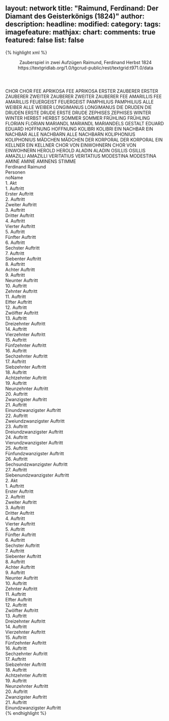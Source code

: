 layout: network
title: "Raimund, Ferdinand: Der Diamant des Geisterkönigs (1824)"
author:
description:
headline:
modified:
category:
tags:
imagefeature:
mathjax:
chart:
comments: true
featured: false
list: false
---
{% highlight xml %}
<?xml-model href="https://raw.githubusercontent.com/DLiNa/project/master/rules/lina.rnc"?><?xml-model href="https://raw.githubusercontent.com/DLiNa/project/master/rules/lina.sch"?>
<play xmlns="http://lina.digital">
  <header>
    <title>Der Diamant des Geisterkönigs</title>
    <subtitle>Zauberspiel in zwei Aufzügen</subtitle>
    <author>Raimund, Ferdinand</author>
    <date type="print" when="1837"/>
    <date type="premiere" when="1824"/>
    <date type="written" when="1824">Herbst 1824</date>
    <source>https://textgridlab.org/1.0/tgcrud-public/rest/textgrid:t971.0/data</source>
  </header>
  <personae>
    <character>
      <name>CHOR</name>
      <alias xml:id="chor">
        <name>CHOR</name>
      </alias>
    </character>
    <character>
      <name>FEE APRIKOSA</name>
      <alias xml:id="fee_aprikosa">
        <name>FEE APRIKOSA</name>
      </alias>
    </character>
    <character>
      <name>ERSTER ZAUBERER</name>
      <alias xml:id="erster_zauberer">
        <name>ERSTER ZAUBERER</name>
      </alias>
    </character>
    <character>
      <name>ZWEITER ZAUBERER</name>
      <alias xml:id="zweiter_zauberer">
        <name>ZWEITER ZAUBERER</name>
      </alias>
    </character>
    <character>
      <name>FEE AMARILLIS</name>
      <alias xml:id="fee_amarillis">
        <name>FEE AMARILLIS</name>
      </alias>
    </character>
    <character>
      <name>FEUERGEIST</name>
      <alias xml:id="feuergeist">
        <name>FEUERGEIST</name>
      </alias>
    </character>
    <character>
      <name>PAMPHILIUS</name>
      <alias xml:id="pamphilius">
        <name>PAMPHILIUS</name>
      </alias>
    </character>
    <character>
      <name>ALLE WEIBER</name>
      <alias xml:id="alle_weiber">
        <name>ALLE WEIBER</name>
      </alias>
    </character>
    <character>
      <name>LONGIMANUS</name>
      <alias xml:id="longimanus">
        <name>LONGIMANUS</name>
      </alias>
    </character>
    <character>
      <name>DIE DRUDEN</name>
      <alias xml:id="die_druden">
        <name>DIE DRUDEN</name>
      </alias>
    </character>
    <character>
      <name>ERSTE DRUDE</name>
      <alias xml:id="erste_drude">
        <name>ERSTE DRUDE</name>
      </alias>
    </character>
    <character>
      <name>ZEPHISES</name>
      <alias xml:id="zephises">
        <name>ZEPHISES</name>
      </alias>
    </character>
    <character>
      <name>WINTER</name>
      <alias xml:id="winter">
        <name>WINTER</name>
      </alias>
    </character>
    <character>
      <name>HERBST</name>
      <alias xml:id="herbst">
        <name>HERBST</name>
      </alias>
    </character>
    <character>
      <name>SOMMER</name>
      <alias xml:id="sommer">
        <name>SOMMER</name>
      </alias>
    </character>
    <character>
      <name>FRÜHLING</name>
      <alias xml:id="frühling">
        <name>FRÜHLING</name>
      </alias>
    </character>
    <character>
      <name>FLORIAN</name>
      <alias xml:id="florian">
        <name>FLORIAN</name>
      </alias>
    </character>
    <character>
      <name>MARIANDL</name>
      <alias xml:id="mariandl">
        <name>MARIANDL</name>
      </alias>
      <alias xml:id="mariandels_gestalt">
        <name>MARIANDELS GESTALT</name>
      </alias>
    </character>
    <character>
      <name>EDUARD</name>
      <alias xml:id="eduard">
        <name>EDUARD</name>
      </alias>
    </character>
    <character>
      <name>HOFFNUNG</name>
      <alias xml:id="hoffnung">
        <name>HOFFNUNG</name>
      </alias>
    </character>
    <character>
      <name>KOLIBRI</name>
      <alias xml:id="kolibri">
        <name>KOLIBRI</name>
      </alias>
    </character>
    <character>
      <name>EIN NACHBAR</name>
      <alias xml:id="ein_nachbar">
        <name>EIN NACHBAR</name>
      </alias>
    </character>
    <character>
      <name>ALLE NACHBARN</name>
      <alias xml:id="alle_nachbarn">
        <name>ALLE NACHBARN</name>
      </alias>
    </character>
    <character>
      <name>KOLIPHONIUS</name>
      <alias xml:id="koliphonius">
        <name>KOLIPHONIUS</name>
      </alias>
    </character>
    <character>
      <name>MÄDCHEN</name>
      <alias xml:id="mädchen">
        <name>MÄDCHEN</name>
      </alias>
    </character>
    <character>
      <name>DER KORPORAL</name>
      <alias xml:id="der_korporal">
        <name>DER KORPORAL</name>
      </alias>
    </character>
    <character>
      <name>EIN KELLNER</name>
      <alias xml:id="ein_kellner">
        <name>EIN KELLNER</name>
      </alias>
    </character>
    <character>
      <name>CHOR VON EINWOHNERN</name>
      <alias xml:id="chor_von_einwohnern">
        <name>CHOR VON EINWOHNERN</name>
      </alias>
    </character>
    <character>
      <name>HEROLD</name>
      <alias xml:id="herold">
        <name>HEROLD</name>
      </alias>
    </character>
    <character>
      <name>ALADIN</name>
      <alias xml:id="aladin">
        <name>ALADIN</name>
      </alias>
    </character>
    <character>
      <name>OSILLIS</name>
      <alias xml:id="osillis">
        <name>OSILLIS</name>
      </alias>
    </character>
    <character>
      <name>AMAZILLI</name>
      <alias xml:id="amazilli">
        <name>AMAZILLI</name>
      </alias>
    </character>
    <character>
      <name>VERITATIUS</name>
      <alias xml:id="veritatius">
        <name>VERITATIUS</name>
      </alias>
    </character>
    <character>
      <name>MODESTINA</name>
      <alias xml:id="modestina">
        <name>MODESTINA</name>
      </alias>
    </character>
    <character>
      <name>AMINE</name>
      <alias xml:id="amine">
        <name>AMINE</name>
      </alias>
      <alias xml:id="aminens_stimme">
        <name>AMINENS STIMME</name>
      </alias>
    </character>
  </personae>
  <text>
    <div>
      <head>Ferdinand Raimund</head>
    </div>
    <div>
      <head>Personen</head>
      <div>
        <head>noName</head>
      </div>
    </div>
    <div>
      <head>1. Akt</head>
      <div>
        <head>1. Auftritt</head>
        <div>
          <head>Erster Auftritt</head>
          <sp who="#chor">
            <amount n="1" unit="speech_acts"/>
            <amount n="20" unit="words"/>
            <amount n="4" unit="lines"/>
            <amount n="116" unit="chars"/>
          </sp>
          <sp who="#fee_aprikosa">
            <amount n="5" unit="speech_acts"/>
            <amount n="111" unit="words"/>
            <amount n="2" unit="lines"/>
            <amount n="627" unit="chars"/>
          </sp>
          <sp who="#chor #fee_aprikosa #erster_zauberer #zweiter_zauberer #fee_amarillis">
            <amount n="3" unit="speech_acts"/>
            <amount n="12" unit="words"/>
            <amount n="3" unit="lines"/>
            <amount n="60" unit="chars"/>
          </sp>
          <sp who="#erster_zauberer">
            <amount n="6" unit="speech_acts"/>
            <amount n="75" unit="words"/>
            <amount n="6" unit="lines"/>
            <amount n="412" unit="chars"/>
          </sp>
          <sp who="#zweiter_zauberer">
            <amount n="8" unit="speech_acts"/>
            <amount n="149" unit="words"/>
            <amount n="4" unit="lines"/>
            <amount n="788" unit="chars"/>
          </sp>
          <sp who="#fee_amarillis">
            <amount n="4" unit="speech_acts"/>
            <amount n="70" unit="words"/>
            <amount n="3" unit="lines"/>
            <amount n="366" unit="chars"/>
          </sp>
          <sp who="#erster_zauberer #fee_aprikosa">
            <amount n="1" unit="speech_acts"/>
            <amount n="3" unit="words"/>
            <amount n="1" unit="lines"/>
            <amount n="13" unit="chars"/>
          </sp>
          <sp who="#feuergeist">
            <amount n="5" unit="speech_acts"/>
            <amount n="162" unit="words"/>
            <amount n="1" unit="lines"/>
            <amount n="930" unit="chars"/>
          </sp>
        </div>
      </div>
      <div>
        <head>2. Auftritt</head>
        <div>
          <head>Zweiter Auftritt</head>
          <sp who="#pamphilius">
            <amount n="5" unit="speech_acts"/>
            <amount n="100" unit="words"/>
            <amount n="3" unit="lines"/>
            <amount n="574" unit="chars"/>
          </sp>
          <sp who="#erster_zauberer">
            <amount n="2" unit="speech_acts"/>
            <amount n="6" unit="words"/>
            <amount n="2" unit="lines"/>
            <amount n="41" unit="chars"/>
          </sp>
          <sp who="#alle_weiber">
            <amount n="1" unit="speech_acts"/>
            <amount n="6" unit="words"/>
            <amount n="1" unit="lines"/>
            <amount n="42" unit="chars"/>
          </sp>
          <sp who="#zweiter_zauberer">
            <amount n="3" unit="speech_acts"/>
            <amount n="25" unit="words"/>
            <amount n="3" unit="lines"/>
            <amount n="136" unit="chars"/>
          </sp>
          <sp who="#fee_aprikosa #fee_amarillis">
            <amount n="1" unit="speech_acts"/>
            <amount n="5" unit="words"/>
            <amount n="1" unit="lines"/>
            <amount n="25" unit="chars"/>
          </sp>
          <sp who="#feuergeist">
            <amount n="5" unit="speech_acts"/>
            <amount n="98" unit="words"/>
            <amount n="2" unit="lines"/>
            <amount n="560" unit="chars"/>
          </sp>
          <sp who="#chor #fee_aprikosa #erster_zauberer #zweiter_zauberer #fee_amarillis #pamphilius">
            <amount n="2" unit="speech_acts"/>
            <amount n="7" unit="words"/>
            <amount n="2" unit="lines"/>
            <amount n="34" unit="chars"/>
          </sp>
        </div>
      </div>
      <div>
        <head>3. Auftritt</head>
        <div>
          <head>Dritter Auftritt</head>
          <sp who="#pamphilius">
            <amount n="9" unit="speech_acts"/>
            <amount n="256" unit="words"/>
            <amount n="5" unit="lines"/>
            <amount n="1414" unit="chars"/>
          </sp>
          <sp who="#erster_zauberer">
            <amount n="4" unit="speech_acts"/>
            <amount n="48" unit="words"/>
            <amount n="3" unit="lines"/>
            <amount n="279" unit="chars"/>
          </sp>
          <sp who="#zweiter_zauberer">
            <amount n="4" unit="speech_acts"/>
            <amount n="52" unit="words"/>
            <amount n="4" unit="lines"/>
            <amount n="299" unit="chars"/>
          </sp>
          <sp who="#fee_aprikosa">
            <amount n="1" unit="speech_acts"/>
            <amount n="14" unit="words"/>
            <amount n="1" unit="lines"/>
            <amount n="77" unit="chars"/>
          </sp>
          <sp who="#fee_amarillis">
            <amount n="1" unit="speech_acts"/>
            <amount n="6" unit="words"/>
            <amount n="1" unit="lines"/>
            <amount n="27" unit="chars"/>
          </sp>
          <sp who="#chor #fee_aprikosa #erster_zauberer #zweiter_zauberer #fee_amarillis">
            <amount n="1" unit="speech_acts"/>
            <amount n="5" unit="words"/>
            <amount n="1" unit="lines"/>
            <amount n="26" unit="chars"/>
          </sp>
          <sp who="#chor">
            <amount n="1" unit="speech_acts"/>
            <amount n="40" unit="words"/>
            <amount n="6" unit="lines"/>
            <amount n="202" unit="chars"/>
          </sp>
        </div>
      </div>
      <div>
        <head>4. Auftritt</head>
        <div>
          <head>Vierter Auftritt</head>
          <sp who="#longimanus">
            <amount n="1" unit="speech_acts"/>
            <amount n="57" unit="words"/>
            <amount n="327" unit="chars"/>
          </sp>
        </div>
      </div>
      <div>
        <head>5. Auftritt</head>
        <div>
          <head>Fünfter Auftritt</head>
          <sp who="#pamphilius">
            <amount n="4" unit="speech_acts"/>
            <amount n="38" unit="words"/>
            <amount n="3" unit="lines"/>
            <amount n="252" unit="chars"/>
          </sp>
          <sp who="#longimanus">
            <amount n="4" unit="speech_acts"/>
            <amount n="74" unit="words"/>
            <amount n="2" unit="lines"/>
            <amount n="421" unit="chars"/>
          </sp>
        </div>
      </div>
      <div>
        <head>6. Auftritt</head>
        <div>
          <head>Sechster Auftritt</head>
          <sp who="#longimanus">
            <amount n="1" unit="speech_acts"/>
            <amount n="31" unit="words"/>
            <amount n="195" unit="chars"/>
          </sp>
        </div>
      </div>
      <div>
        <head>7. Auftritt</head>
        <div>
          <head>Siebenter Auftritt</head>
          <sp who="#longimanus">
            <amount n="1" unit="speech_acts"/>
            <amount n="209" unit="words"/>
            <amount n="1246" unit="chars"/>
          </sp>
        </div>
      </div>
      <div>
        <head>8. Auftritt</head>
        <div>
          <head>Achter Auftritt</head>
          <sp who="#longimanus">
            <amount n="1" unit="speech_acts"/>
            <amount n="28" unit="words"/>
            <amount n="165" unit="chars"/>
          </sp>
        </div>
      </div>
      <div>
        <head>9. Auftritt</head>
        <div>
          <head>Neunter Auftritt</head>
          <sp who="#die_druden #erste_drude">
            <amount n="1" unit="speech_acts"/>
            <amount n="5" unit="words"/>
            <amount n="1" unit="lines"/>
            <amount n="34" unit="chars"/>
          </sp>
          <sp who="#longimanus">
            <amount n="5" unit="speech_acts"/>
            <amount n="156" unit="words"/>
            <amount n="1" unit="lines"/>
            <amount n="852" unit="chars"/>
          </sp>
          <sp who="#erste_drude">
            <amount n="4" unit="speech_acts"/>
            <amount n="73" unit="words"/>
            <amount n="2" unit="lines"/>
            <amount n="414" unit="chars"/>
          </sp>
        </div>
      </div>
      <div>
        <head>10. Auftritt</head>
        <div>
          <head>Zehnter Auftritt</head>
          <sp who="#longimanus">
            <amount n="2" unit="speech_acts"/>
            <amount n="127" unit="words"/>
            <amount n="686" unit="chars"/>
          </sp>
          <sp who="#pamphilius">
            <amount n="1" unit="speech_acts"/>
            <amount n="13" unit="words"/>
            <amount n="1" unit="lines"/>
            <amount n="81" unit="chars"/>
          </sp>
        </div>
      </div>
      <div>
        <head>11. Auftritt</head>
        <div>
          <head>Elfter Auftritt</head>
          <sp who="#longimanus">
            <amount n="1" unit="speech_acts"/>
            <amount n="122" unit="words"/>
            <amount n="664" unit="chars"/>
          </sp>
        </div>
      </div>
      <div>
        <head>12. Auftritt</head>
        <div>
          <head>Zwölfter Auftritt</head>
          <sp who="#zephises">
            <amount n="9" unit="speech_acts"/>
            <amount n="200" unit="words"/>
            <amount n="5" unit="lines"/>
            <amount n="1169" unit="chars"/>
          </sp>
          <sp who="#longimanus">
            <amount n="9" unit="speech_acts"/>
            <amount n="210" unit="words"/>
            <amount n="5" unit="lines"/>
            <amount n="1182" unit="chars"/>
          </sp>
        </div>
      </div>
      <div>
        <head>13. Auftritt</head>
        <div>
          <head>Dreizehnter Auftritt</head>
          <sp who="#longimanus">
            <amount n="6" unit="speech_acts"/>
            <amount n="188" unit="words"/>
            <amount n="1126" unit="chars"/>
          </sp>
          <sp who="#pamphilius">
            <amount n="4" unit="speech_acts"/>
            <amount n="47" unit="words"/>
            <amount n="3" unit="lines"/>
            <amount n="241" unit="chars"/>
          </sp>
          <sp who="#zephises">
            <amount n="1" unit="speech_acts"/>
            <amount n="6" unit="words"/>
            <amount n="1" unit="lines"/>
            <amount n="30" unit="chars"/>
          </sp>
        </div>
      </div>
      <div>
        <head>14. Auftritt</head>
        <div>
          <head>Vierzehnter Auftritt</head>
          <sp who="#longimanus">
            <amount n="4" unit="speech_acts"/>
            <amount n="275" unit="words"/>
            <amount n="1507" unit="chars"/>
          </sp>
          <sp who="#winter">
            <amount n="1" unit="speech_acts"/>
            <amount n="29" unit="words"/>
            <amount n="141" unit="chars"/>
          </sp>
          <sp who="#herbst">
            <amount n="1" unit="speech_acts"/>
            <amount n="55" unit="words"/>
            <amount n="290" unit="chars"/>
          </sp>
          <sp who="#sommer">
            <amount n="1" unit="speech_acts"/>
            <amount n="29" unit="words"/>
            <amount n="151" unit="chars"/>
          </sp>
          <sp who="#frühling">
            <amount n="1" unit="speech_acts"/>
            <amount n="19" unit="words"/>
            <amount n="1" unit="lines"/>
            <amount n="85" unit="chars"/>
          </sp>
        </div>
      </div>
      <div>
        <head>15. Auftritt</head>
        <div>
          <head>Fünfzehnter Auftritt</head>
          <sp who="#florian">
            <amount n="1" unit="speech_acts"/>
            <amount n="489" unit="words"/>
            <amount n="16" unit="lines"/>
            <amount n="2659" unit="chars"/>
          </sp>
        </div>
      </div>
      <div>
        <head>16. Auftritt</head>
        <div>
          <head>Sechzehnter Auftritt</head>
          <sp who="#florian">
            <amount n="16" unit="speech_acts"/>
            <amount n="241" unit="words"/>
            <amount n="13" unit="lines"/>
            <amount n="1293" unit="chars"/>
          </sp>
          <sp who="#mariandl">
            <amount n="16" unit="speech_acts"/>
            <amount n="275" unit="words"/>
            <amount n="9" unit="lines"/>
            <amount n="1456" unit="chars"/>
          </sp>
        </div>
      </div>
      <div>
        <head>17. Auftritt</head>
        <div>
          <head>Siebzehnter Auftritt</head>
          <sp who="#eduard">
            <amount n="3" unit="speech_acts"/>
            <amount n="22" unit="words"/>
            <amount n="3" unit="lines"/>
            <amount n="114" unit="chars"/>
          </sp>
          <sp who="#mariandl">
            <amount n="2" unit="speech_acts"/>
            <amount n="25" unit="words"/>
            <amount n="2" unit="lines"/>
            <amount n="124" unit="chars"/>
          </sp>
          <sp who="#florian">
            <amount n="4" unit="speech_acts"/>
            <amount n="66" unit="words"/>
            <amount n="2" unit="lines"/>
            <amount n="359" unit="chars"/>
          </sp>
        </div>
      </div>
      <div>
        <head>18. Auftritt</head>
        <div>
          <head>Achtzehnter Auftritt</head>
          <sp who="#eduard">
            <amount n="8" unit="speech_acts"/>
            <amount n="177" unit="words"/>
            <amount n="7" unit="lines"/>
            <amount n="973" unit="chars"/>
          </sp>
          <sp who="#hoffnung">
            <amount n="8" unit="speech_acts"/>
            <amount n="517" unit="words"/>
            <amount n="2" unit="lines"/>
            <amount n="2929" unit="chars"/>
          </sp>
        </div>
      </div>
      <div>
        <head>19. Auftritt</head>
        <div>
          <head>Neunzehnter Auftritt</head>
          <sp who="#eduard">
            <amount n="12" unit="speech_acts"/>
            <amount n="575" unit="words"/>
            <amount n="8" unit="lines"/>
            <amount n="3373" unit="chars"/>
          </sp>
          <sp who="#kolibri">
            <amount n="11" unit="speech_acts"/>
            <amount n="238" unit="words"/>
            <amount n="6" unit="lines"/>
            <amount n="1302" unit="chars"/>
          </sp>
        </div>
      </div>
      <div>
        <head>20. Auftritt</head>
        <div>
          <head>Zwanzigster Auftritt</head>
          <sp who="#chor">
            <amount n="1" unit="speech_acts"/>
            <amount n="17" unit="words"/>
            <amount n="4" unit="lines"/>
            <amount n="112" unit="chars"/>
          </sp>
          <sp who="#florian">
            <amount n="4" unit="speech_acts"/>
            <amount n="39" unit="words"/>
            <amount n="4" unit="lines"/>
            <amount n="203" unit="chars"/>
          </sp>
          <sp who="#eduard">
            <amount n="3" unit="speech_acts"/>
            <amount n="84" unit="words"/>
            <amount n="2" unit="lines"/>
            <amount n="519" unit="chars"/>
          </sp>
          <sp who="#mariandl">
            <amount n="1" unit="speech_acts"/>
            <amount n="24" unit="words"/>
            <amount n="112" unit="chars"/>
          </sp>
          <sp who="#ein_nachbar">
            <amount n="3" unit="speech_acts"/>
            <amount n="126" unit="words"/>
            <amount n="1" unit="lines"/>
            <amount n="665" unit="chars"/>
          </sp>
          <sp who="#chor #florian #eduard #mariandl #alle_nachbarn #ein_nachbar">
            <amount n="2" unit="speech_acts"/>
            <amount n="16" unit="words"/>
            <amount n="2" unit="lines"/>
            <amount n="81" unit="chars"/>
          </sp>
          <sp who="#alle_nachbarn #ein_nachbar">
            <amount n="1" unit="speech_acts"/>
            <amount n="5" unit="words"/>
            <amount n="1" unit="lines"/>
            <amount n="32" unit="chars"/>
          </sp>
        </div>
      </div>
      <div>
        <head>21. Auftritt</head>
        <div>
          <head>Einundzwanzigster Auftritt</head>
          <sp who="#eduard">
            <amount n="3" unit="speech_acts"/>
            <amount n="63" unit="words"/>
            <amount n="1" unit="lines"/>
            <amount n="375" unit="chars"/>
          </sp>
          <sp who="#florian">
            <amount n="3" unit="speech_acts"/>
            <amount n="27" unit="words"/>
            <amount n="3" unit="lines"/>
            <amount n="133" unit="chars"/>
          </sp>
          <sp who="#mariandl">
            <amount n="1" unit="speech_acts"/>
            <amount n="12" unit="words"/>
            <amount n="1" unit="lines"/>
            <amount n="69" unit="chars"/>
          </sp>
        </div>
      </div>
      <div>
        <head>22. Auftritt</head>
        <div>
          <head>Zweiundzwanzigster Auftritt</head>
          <sp who="#mariandl">
            <amount n="15" unit="speech_acts"/>
            <amount n="216" unit="words"/>
            <amount n="21" unit="lines"/>
            <amount n="1077" unit="chars"/>
          </sp>
          <sp who="#florian">
            <amount n="16" unit="speech_acts"/>
            <amount n="179" unit="words"/>
            <amount n="24" unit="lines"/>
            <amount n="932" unit="chars"/>
          </sp>
          <sp who="#mariandl #florian">
            <amount n="1" unit="speech_acts"/>
            <amount n="8" unit="words"/>
            <amount n="1" unit="lines"/>
            <amount n="46" unit="chars"/>
          </sp>
        </div>
      </div>
      <div>
        <head>23. Auftritt</head>
        <div>
          <head>Dreiundzwanzigster Auftritt</head>
          <sp who="#kolibri">
            <amount n="3" unit="speech_acts"/>
            <amount n="46" unit="words"/>
            <amount n="3" unit="lines"/>
            <amount n="255" unit="chars"/>
          </sp>
          <sp who="#eduard">
            <amount n="3" unit="speech_acts"/>
            <amount n="36" unit="words"/>
            <amount n="2" unit="lines"/>
            <amount n="213" unit="chars"/>
          </sp>
          <sp who="#florian">
            <amount n="3" unit="speech_acts"/>
            <amount n="79" unit="words"/>
            <amount n="1" unit="lines"/>
            <amount n="484" unit="chars"/>
          </sp>
        </div>
      </div>
      <div>
        <head>24. Auftritt</head>
        <div>
          <head>Vierundzwanzigster Auftritt</head>
          <sp who="#mariandl">
            <amount n="7" unit="speech_acts"/>
            <amount n="133" unit="words"/>
            <amount n="5" unit="lines"/>
            <amount n="742" unit="chars"/>
          </sp>
          <sp who="#kolibri">
            <amount n="2" unit="speech_acts"/>
            <amount n="31" unit="words"/>
            <amount n="3" unit="lines"/>
            <amount n="199" unit="chars"/>
          </sp>
          <sp who="#eduard">
            <amount n="1" unit="speech_acts"/>
            <amount n="3" unit="words"/>
            <amount n="1" unit="lines"/>
            <amount n="19" unit="chars"/>
          </sp>
          <sp who="#florian">
            <amount n="5" unit="speech_acts"/>
            <amount n="22" unit="words"/>
            <amount n="5" unit="lines"/>
            <amount n="133" unit="chars"/>
          </sp>
        </div>
      </div>
      <div>
        <head>25. Auftritt</head>
        <div>
          <head>Fünfundzwanzigster Auftritt</head>
          <sp who="#mariandl">
            <amount n="1" unit="speech_acts"/>
            <amount n="191" unit="words"/>
            <amount n="16" unit="lines"/>
            <amount n="989" unit="chars"/>
          </sp>
        </div>
      </div>
      <div>
        <head>26. Auftritt</head>
        <div>
          <head>Sechsundzwanzigster Auftritt</head>
          <sp who="#koliphonius">
            <amount n="1" unit="speech_acts"/>
            <amount n="157" unit="words"/>
            <amount n="964" unit="chars"/>
          </sp>
        </div>
      </div>
      <div>
        <head>27. Auftritt</head>
        <div>
          <head>Siebenundzwanzigster Auftritt</head>
          <sp who="#eduard">
            <amount n="12" unit="speech_acts"/>
            <amount n="269" unit="words"/>
            <amount n="6" unit="lines"/>
            <amount n="1528" unit="chars"/>
          </sp>
          <sp who="#florian">
            <amount n="7" unit="speech_acts"/>
            <amount n="108" unit="words"/>
            <amount n="5" unit="lines"/>
            <amount n="647" unit="chars"/>
          </sp>
          <sp who="#kolibri">
            <amount n="5" unit="speech_acts"/>
            <amount n="48" unit="words"/>
            <amount n="4" unit="lines"/>
            <amount n="255" unit="chars"/>
          </sp>
          <sp who="#mädchen">
            <amount n="1" unit="speech_acts"/>
            <amount n="3" unit="words"/>
            <amount n="1" unit="lines"/>
            <amount n="19" unit="chars"/>
          </sp>
          <sp who="#der_korporal">
            <amount n="1" unit="speech_acts"/>
            <amount n="6" unit="words"/>
            <amount n="1" unit="lines"/>
            <amount n="34" unit="chars"/>
          </sp>
          <sp who="#ein_kellner">
            <amount n="1" unit="speech_acts"/>
            <amount n="3" unit="words"/>
            <amount n="1" unit="lines"/>
            <amount n="18" unit="chars"/>
          </sp>
          <sp who="#mariandels_gestalt">
            <amount n="1" unit="speech_acts"/>
            <amount n="2" unit="words"/>
            <amount n="1" unit="lines"/>
            <amount n="17" unit="chars"/>
          </sp>
          <sp who="#koliphonius">
            <amount n="5" unit="speech_acts"/>
            <amount n="43" unit="words"/>
            <amount n="5" unit="lines"/>
            <amount n="222" unit="chars"/>
          </sp>
        </div>
      </div>
    </div>
    <div>
      <head>2. Akt</head>
      <div>
        <head>1. Auftritt</head>
        <div>
          <head>Erster Auftritt</head>
          <sp who="#longimanus">
            <amount n="1" unit="speech_acts"/>
            <amount n="29" unit="words"/>
            <amount n="165" unit="chars"/>
          </sp>
        </div>
      </div>
      <div>
        <head>2. Auftritt</head>
        <div>
          <head>Zweiter Auftritt</head>
          <sp who="#pamphilius">
            <amount n="3" unit="speech_acts"/>
            <amount n="15" unit="words"/>
            <amount n="3" unit="lines"/>
            <amount n="100" unit="chars"/>
          </sp>
          <sp who="#longimanus">
            <amount n="3" unit="speech_acts"/>
            <amount n="138" unit="words"/>
            <amount n="772" unit="chars"/>
          </sp>
        </div>
      </div>
      <div>
        <head>3. Auftritt</head>
        <div>
          <head>Dritter Auftritt</head>
          <sp who="#pamphilius">
            <amount n="2" unit="speech_acts"/>
            <amount n="41" unit="words"/>
            <amount n="235" unit="chars"/>
          </sp>
          <sp who="#longimanus">
            <amount n="1" unit="speech_acts"/>
            <amount n="57" unit="words"/>
            <amount n="296" unit="chars"/>
          </sp>
        </div>
      </div>
      <div>
        <head>4. Auftritt</head>
        <div>
          <head>Vierter Auftritt</head>
          <sp who="#eduard">
            <amount n="16" unit="speech_acts"/>
            <amount n="293" unit="words"/>
            <amount n="10" unit="lines"/>
            <amount n="1674" unit="chars"/>
          </sp>
          <sp who="#longimanus">
            <amount n="24" unit="speech_acts"/>
            <amount n="637" unit="words"/>
            <amount n="9" unit="lines"/>
            <amount n="3564" unit="chars"/>
          </sp>
          <sp who="#florian">
            <amount n="17" unit="speech_acts"/>
            <amount n="231" unit="words"/>
            <amount n="13" unit="lines"/>
            <amount n="1296" unit="chars"/>
          </sp>
        </div>
      </div>
      <div>
        <head>5. Auftritt</head>
        <div>
          <head>Fünfter Auftritt</head>
          <sp who="#longimanus">
            <amount n="7" unit="speech_acts"/>
            <amount n="195" unit="words"/>
            <amount n="3" unit="lines"/>
            <amount n="1027" unit="chars"/>
          </sp>
          <sp who="#pamphilius">
            <amount n="1" unit="speech_acts"/>
            <amount n="15" unit="words"/>
            <amount n="1" unit="lines"/>
            <amount n="84" unit="chars"/>
          </sp>
          <sp who="#eduard">
            <amount n="1" unit="speech_acts"/>
            <amount n="25" unit="words"/>
            <amount n="136" unit="chars"/>
          </sp>
          <sp who="#florian">
            <amount n="5" unit="speech_acts"/>
            <amount n="362" unit="words"/>
            <amount n="33" unit="lines"/>
            <amount n="1952" unit="chars"/>
          </sp>
        </div>
      </div>
      <div>
        <head>6. Auftritt</head>
        <div>
          <head>Sechster Auftritt</head>
          <sp who="#longimanus">
            <amount n="2" unit="speech_acts"/>
            <amount n="80" unit="words"/>
            <amount n="466" unit="chars"/>
          </sp>
          <sp who="#pamphilius">
            <amount n="1" unit="speech_acts"/>
            <amount n="8" unit="words"/>
            <amount n="1" unit="lines"/>
            <amount n="53" unit="chars"/>
          </sp>
        </div>
      </div>
      <div>
        <head>7. Auftritt</head>
        <div>
          <head>Siebenter Auftritt</head>
          <sp who="#chor_von_einwohnern">
            <amount n="1" unit="speech_acts"/>
            <amount n="45" unit="words"/>
            <amount n="8" unit="lines"/>
            <amount n="244" unit="chars"/>
          </sp>
        </div>
      </div>
      <div>
        <head>8. Auftritt</head>
        <div>
          <head>Achter Auftritt</head>
          <sp who="#herold">
            <amount n="3" unit="speech_acts"/>
            <amount n="109" unit="words"/>
            <amount n="18" unit="lines"/>
            <amount n="599" unit="chars"/>
          </sp>
          <sp who="#chor">
            <amount n="2" unit="speech_acts"/>
            <amount n="22" unit="words"/>
            <amount n="4" unit="lines"/>
            <amount n="124" unit="chars"/>
          </sp>
        </div>
      </div>
      <div>
        <head>9. Auftritt</head>
        <div>
          <head>Neunter Auftritt</head>
          <sp who="#kolibri">
            <amount n="4" unit="speech_acts"/>
            <amount n="131" unit="words"/>
            <amount n="1" unit="lines"/>
            <amount n="723" unit="chars"/>
          </sp>
          <sp who="#eduard">
            <amount n="6" unit="speech_acts"/>
            <amount n="88" unit="words"/>
            <amount n="5" unit="lines"/>
            <amount n="438" unit="chars"/>
          </sp>
          <sp who="#florian">
            <amount n="3" unit="speech_acts"/>
            <amount n="58" unit="words"/>
            <amount n="2" unit="lines"/>
            <amount n="289" unit="chars"/>
          </sp>
        </div>
      </div>
      <div>
        <head>10. Auftritt</head>
        <div>
          <head>Zehnter Auftritt</head>
          <sp who="#aladin">
            <amount n="13" unit="speech_acts"/>
            <amount n="255" unit="words"/>
            <amount n="6" unit="lines"/>
            <amount n="1517" unit="chars"/>
          </sp>
          <sp who="#eduard">
            <amount n="7" unit="speech_acts"/>
            <amount n="143" unit="words"/>
            <amount n="4" unit="lines"/>
            <amount n="838" unit="chars"/>
          </sp>
          <sp who="#florian">
            <amount n="10" unit="speech_acts"/>
            <amount n="117" unit="words"/>
            <amount n="8" unit="lines"/>
            <amount n="615" unit="chars"/>
          </sp>
        </div>
      </div>
      <div>
        <head>11. Auftritt</head>
        <div>
          <head>Elfter Auftritt</head>
          <sp who="#eduard">
            <amount n="1" unit="speech_acts"/>
            <amount n="60" unit="words"/>
            <amount n="371" unit="chars"/>
          </sp>
          <sp who="#florian">
            <amount n="1" unit="speech_acts"/>
            <amount n="31" unit="words"/>
            <amount n="164" unit="chars"/>
          </sp>
        </div>
      </div>
      <div>
        <head>12. Auftritt</head>
        <div>
          <head>Zwölfter Auftritt</head>
          <sp who="#eduard">
            <amount n="5" unit="speech_acts"/>
            <amount n="60" unit="words"/>
            <amount n="4" unit="lines"/>
            <amount n="353" unit="chars"/>
          </sp>
          <sp who="#florian">
            <amount n="6" unit="speech_acts"/>
            <amount n="71" unit="words"/>
            <amount n="5" unit="lines"/>
            <amount n="386" unit="chars"/>
          </sp>
          <sp who="#osillis">
            <amount n="5" unit="speech_acts"/>
            <amount n="29" unit="words"/>
            <amount n="5" unit="lines"/>
            <amount n="177" unit="chars"/>
          </sp>
          <sp who="#amazilli">
            <amount n="1" unit="speech_acts"/>
            <amount n="3" unit="words"/>
            <amount n="1" unit="lines"/>
            <amount n="24" unit="chars"/>
          </sp>
        </div>
      </div>
      <div>
        <head>13. Auftritt</head>
        <div>
          <head>Dreizehnter Auftritt</head>
          <sp who="#eduard">
            <amount n="6" unit="speech_acts"/>
            <amount n="52" unit="words"/>
            <amount n="6" unit="lines"/>
            <amount n="295" unit="chars"/>
          </sp>
          <sp who="#florian">
            <amount n="5" unit="speech_acts"/>
            <amount n="131" unit="words"/>
            <amount n="1" unit="lines"/>
            <amount n="691" unit="chars"/>
          </sp>
        </div>
      </div>
      <div>
        <head>14. Auftritt</head>
        <div>
          <head>Vierzehnter Auftritt</head>
          <sp who="#aladin">
            <amount n="5" unit="speech_acts"/>
            <amount n="80" unit="words"/>
            <amount n="3" unit="lines"/>
            <amount n="493" unit="chars"/>
          </sp>
          <sp who="#eduard">
            <amount n="4" unit="speech_acts"/>
            <amount n="45" unit="words"/>
            <amount n="3" unit="lines"/>
            <amount n="218" unit="chars"/>
          </sp>
          <sp who="#florian">
            <amount n="5" unit="speech_acts"/>
            <amount n="452" unit="words"/>
            <amount n="58" unit="lines"/>
            <amount n="2329" unit="chars"/>
          </sp>
        </div>
      </div>
      <div>
        <head>15. Auftritt</head>
        <div>
          <head>Fünfzehnter Auftritt</head>
          <sp who="#chor">
            <amount n="1" unit="speech_acts"/>
            <amount n="12" unit="words"/>
            <amount n="2" unit="lines"/>
            <amount n="64" unit="chars"/>
          </sp>
          <sp who="#veritatius">
            <amount n="4" unit="speech_acts"/>
            <amount n="146" unit="words"/>
            <amount n="796" unit="chars"/>
          </sp>
          <sp who="#chor">
            <amount n="1" unit="speech_acts"/>
            <amount n="3" unit="words"/>
            <amount n="1" unit="lines"/>
            <amount n="21" unit="chars"/>
          </sp>
          <sp who="#eduard">
            <amount n="2" unit="speech_acts"/>
            <amount n="16" unit="words"/>
            <amount n="2" unit="lines"/>
            <amount n="108" unit="chars"/>
          </sp>
          <sp who="#florian">
            <amount n="3" unit="speech_acts"/>
            <amount n="19" unit="words"/>
            <amount n="3" unit="lines"/>
            <amount n="108" unit="chars"/>
          </sp>
          <sp who="#modestina">
            <amount n="2" unit="speech_acts"/>
            <amount n="32" unit="words"/>
            <amount n="1" unit="lines"/>
            <amount n="189" unit="chars"/>
          </sp>
          <sp who="#aminens_stimme">
            <amount n="1" unit="speech_acts"/>
            <amount n="4" unit="words"/>
            <amount n="1" unit="lines"/>
            <amount n="21" unit="chars"/>
          </sp>
        </div>
      </div>
      <div>
        <head>16. Auftritt</head>
        <div>
          <head>Sechzehnter Auftritt</head>
          <sp who="#amine">
            <amount n="5" unit="speech_acts"/>
            <amount n="180" unit="words"/>
            <amount n="3" unit="lines"/>
            <amount n="1008" unit="chars"/>
          </sp>
          <sp who="#veritatius">
            <amount n="6" unit="speech_acts"/>
            <amount n="203" unit="words"/>
            <amount n="3" unit="lines"/>
            <amount n="1155" unit="chars"/>
          </sp>
          <sp who="#aladin">
            <amount n="1" unit="speech_acts"/>
            <amount n="4" unit="words"/>
            <amount n="1" unit="lines"/>
            <amount n="15" unit="chars"/>
          </sp>
          <sp who="#eduard">
            <amount n="8" unit="speech_acts"/>
            <amount n="143" unit="words"/>
            <amount n="5" unit="lines"/>
            <amount n="795" unit="chars"/>
          </sp>
          <sp who="#florian">
            <amount n="2" unit="speech_acts"/>
            <amount n="20" unit="words"/>
            <amount n="2" unit="lines"/>
            <amount n="99" unit="chars"/>
          </sp>
          <sp who="#amine #veritatius #aladin #eduard #florian #modestina #kolibri #chor">
            <amount n="3" unit="speech_acts"/>
            <amount n="6" unit="words"/>
            <amount n="3" unit="lines"/>
            <amount n="37" unit="chars"/>
          </sp>
          <sp who="#modestina">
            <amount n="1" unit="speech_acts"/>
            <amount n="4" unit="words"/>
            <amount n="1" unit="lines"/>
            <amount n="17" unit="chars"/>
          </sp>
          <sp who="#kolibri">
            <amount n="1" unit="speech_acts"/>
            <amount n="5" unit="words"/>
            <amount n="1" unit="lines"/>
            <amount n="25" unit="chars"/>
          </sp>
          <sp who="#chor">
            <amount n="3" unit="speech_acts"/>
            <amount n="74" unit="words"/>
            <amount n="16" unit="lines"/>
            <amount n="378" unit="chars"/>
          </sp>
        </div>
      </div>
      <div>
        <head>17. Auftritt</head>
        <div>
          <head>Siebzehnter Auftritt</head>
          <sp who="#kolibri">
            <amount n="3" unit="speech_acts"/>
            <amount n="38" unit="words"/>
            <amount n="2" unit="lines"/>
            <amount n="208" unit="chars"/>
          </sp>
          <sp who="#amine">
            <amount n="1" unit="speech_acts"/>
            <amount n="5" unit="words"/>
            <amount n="1" unit="lines"/>
            <amount n="30" unit="chars"/>
          </sp>
          <sp who="#florian">
            <amount n="1" unit="speech_acts"/>
            <amount n="5" unit="words"/>
            <amount n="1" unit="lines"/>
            <amount n="33" unit="chars"/>
          </sp>
        </div>
      </div>
      <div>
        <head>18. Auftritt</head>
        <div>
          <head>Achtzehnter Auftritt</head>
          <sp who="#amine">
            <amount n="6" unit="speech_acts"/>
            <amount n="201" unit="words"/>
            <amount n="2" unit="lines"/>
            <amount n="1070" unit="chars"/>
          </sp>
          <sp who="#eduard">
            <amount n="7" unit="speech_acts"/>
            <amount n="191" unit="words"/>
            <amount n="2" unit="lines"/>
            <amount n="1060" unit="chars"/>
          </sp>
          <sp who="#florian">
            <amount n="1" unit="speech_acts"/>
            <amount n="76" unit="words"/>
            <amount n="410" unit="chars"/>
          </sp>
        </div>
      </div>
      <div>
        <head>19. Auftritt</head>
        <div>
          <head>Neunzehnter Auftritt</head>
          <sp who="#eduard">
            <amount n="4" unit="speech_acts"/>
            <amount n="105" unit="words"/>
            <amount n="3" unit="lines"/>
            <amount n="597" unit="chars"/>
          </sp>
          <sp who="#zephises">
            <amount n="1" unit="speech_acts"/>
            <amount n="15" unit="words"/>
            <amount n="1" unit="lines"/>
            <amount n="89" unit="chars"/>
          </sp>
          <sp who="#florian">
            <amount n="1" unit="speech_acts"/>
            <amount n="20" unit="words"/>
            <amount n="1" unit="lines"/>
            <amount n="98" unit="chars"/>
          </sp>
          <sp who="#amine">
            <amount n="1" unit="speech_acts"/>
            <amount n="6" unit="words"/>
            <amount n="1" unit="lines"/>
            <amount n="41" unit="chars"/>
          </sp>
        </div>
      </div>
      <div>
        <head>20. Auftritt</head>
        <div>
          <head>Zwanzigster Auftritt</head>
          <sp who="#longimanus">
            <amount n="10" unit="speech_acts"/>
            <amount n="411" unit="words"/>
            <amount n="3" unit="lines"/>
            <amount n="2319" unit="chars"/>
          </sp>
          <sp who="#eduard">
            <amount n="10" unit="speech_acts"/>
            <amount n="124" unit="words"/>
            <amount n="6" unit="lines"/>
            <amount n="689" unit="chars"/>
          </sp>
          <sp who="#amine">
            <amount n="3" unit="speech_acts"/>
            <amount n="8" unit="words"/>
            <amount n="3" unit="lines"/>
            <amount n="45" unit="chars"/>
          </sp>
          <sp who="#florian">
            <amount n="2" unit="speech_acts"/>
            <amount n="12" unit="words"/>
            <amount n="2" unit="lines"/>
            <amount n="72" unit="chars"/>
          </sp>
        </div>
      </div>
      <div>
        <head>21. Auftritt</head>
        <div>
          <head>Einundzwanzigster Auftritt</head>
          <sp who="#kolibri">
            <amount n="1" unit="speech_acts"/>
            <amount n="7" unit="words"/>
            <amount n="1" unit="lines"/>
            <amount n="32" unit="chars"/>
          </sp>
          <sp who="#eduard">
            <amount n="1" unit="speech_acts"/>
            <amount n="7" unit="words"/>
            <amount n="1" unit="lines"/>
            <amount n="44" unit="chars"/>
          </sp>
          <sp who="#mariandl">
            <amount n="18" unit="speech_acts"/>
            <amount n="94" unit="words"/>
            <amount n="18" unit="lines"/>
            <amount n="451" unit="chars"/>
          </sp>
          <sp who="#florian">
            <amount n="18" unit="speech_acts"/>
            <amount n="105" unit="words"/>
            <amount n="18" unit="lines"/>
            <amount n="497" unit="chars"/>
          </sp>
          <sp who="#longimanus">
            <amount n="1" unit="speech_acts"/>
            <amount n="19" unit="words"/>
            <amount n="112" unit="chars"/>
          </sp>
          <sp who="#chor">
            <amount n="4" unit="speech_acts"/>
            <amount n="99" unit="words"/>
            <amount n="20" unit="lines"/>
            <amount n="502" unit="chars"/>
          </sp>
        </div>
      </div>
    </div>
  </text>
</play>
{% endhighlight %}